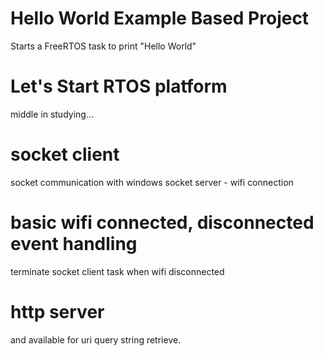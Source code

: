 # Hello World Example Based Project
Starts a FreeRTOS task to print "Hello World"

# Let's Start RTOS platform 
middle in studying...

# socket client
socket communication with windows socket server - wifi connection

# basic wifi connected, disconnected event handling
terminate socket client task when wifi disconnected

# http server
and available for uri query string retrieve.

